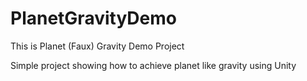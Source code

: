 # PlanetGravityDemo
This is Planet (Faux) Gravity Demo Project

Simple project showing how to achieve planet like gravity using Unity
